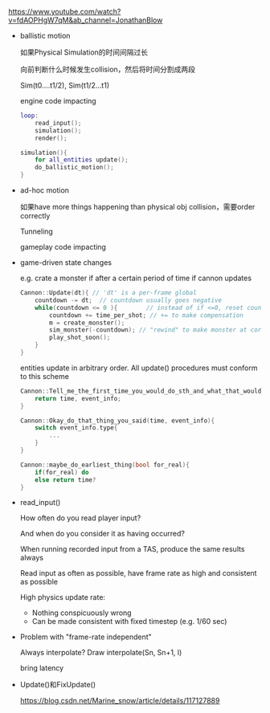 
https://www.youtube.com/watch?v=fdAOPHgW7qM&ab_channel=JonathanBlow

- ballistic motion

    如果Physical Simulation的时间间隔过长

    向前判断什么时候发生collision，然后将时间分割成两段

    Sim(t0....t1/2), Sim(t1/2...t1)

    engine code impacting

    ```lua
    loop:
        read_input();
        simulation();
        render();

    simulation(){
        for all_entities update();
        do_ballistic_motion();
    }
    ```

- ad-hoc motion

    如果have more things happening than physical obj collision，需要order correctly

    Tunneling

    gameplay code impacting

- game-driven state changes

    e.g. crate a monster if after a certain period of time if cannon updates

    ```cpp
    Cannon::Update(dt){ // 'dt' is a per-frame global
        countdown -= dt;  // countdown usually goes negative
        while(countdown <= 0 ){        // instead of if <=0, reset countdown, we do this
            countdown += time_per_shot; // += to make compensation
            m = create_monster();
            sim_monster(-countdown); // "rewind" to make monster at correct state
            play_shot_soon();
        }
    }
    ```

    entities update in arbitrary order. All update() procedures must conform to this scheme

    ```cpp
    Cannon::Tell_me_the_first_time_you_would_do_sth_and_what_that_would_be(){
        return time, event_info;
    }

    Cannon::Okay_do_that_thing_you_said(time, event_info){
        switch event_info.type{
            ...
        }
    }

    Cannon::maybe_do_earliest_thing(bool for_real){
        if(for_real) do
        else return time?
    }
    ```

- read_input()

    How often do you read player input?

    And when do you consider it as having occurred?

    When running recorded input from a TAS, produce the same results always

    Read input as often as possible, have frame rate as high and consistent as possible

    High physics update rate:

    - Nothing conspicuously wrong
    - Can be made consistent with fixed timestep (e.g. 1/60 sec)


- Problem with "frame-rate independent"

    Always interpolate? Draw interpolate(Sn, Sn+1, l)
    
    bring latency

- Update()和FixUpdate()

    https://blog.csdn.net/Marine_snow/article/details/117127889